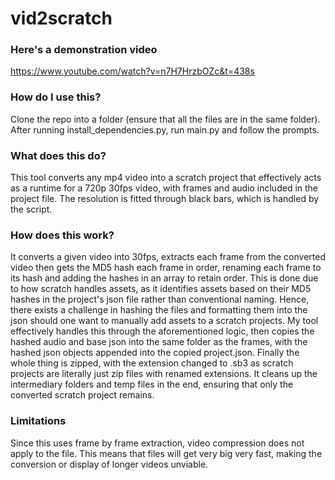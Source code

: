 # vid2scratch

### Here's a demonstration video
https://www.youtube.com/watch?v=n7H7HrzbOZc&t=438s

### How do I use this?
Clone the repo into a folder (ensure that all the files are in the same folder). After running install_dependencies.py, run main.py and follow the prompts.

### What does this do?
This tool converts any mp4 video into a scratch project that effectively acts as a runtime for a 720p 30fps video, with frames and audio included in the project file. The resolution is fitted through black bars, which is handled by the script.

### How does this work?
It converts a given video into 30fps, extracts each frame from the converted video then gets the MD5 hash each frame in order, renaming each frame to its hash and adding the hashes in an array to retain order. This is done due to how scratch handles assets, as it identifies assets based on their MD5 hashes in the project's json file rather than conventional naming. Hence, there exists a challenge in hashing the files and formatting them into the json should one want to manually add assets to a scratch projects. My tool effectively handles this through the aforementioned logic, then copies the hashed audio and base json into the same folder as the frames, with the hashed json objects appended into the copied project.json. Finally the whole thing is zipped, with the extension changed to .sb3 as scratch projects are literally just zip files with renamed extensions. It cleans up the intermediary folders and temp files in the end, ensuring that only the converted scratch project remains.

### Limitations
Since this uses frame by frame extraction, video compression does not apply to the file. This means that files will get very big very fast, making the conversion or display of longer videos unviable.
